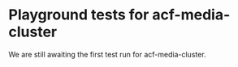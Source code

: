 # Playground tests for acf-media-cluster
We are still awaiting the first test run for acf-media-cluster.
